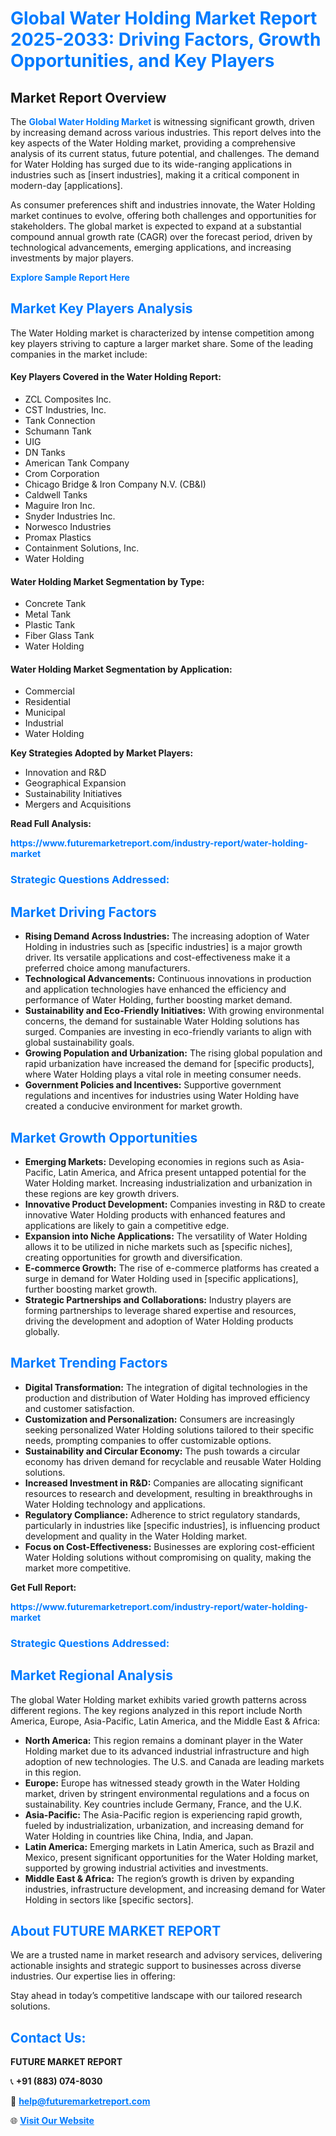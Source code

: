 <h1 style="color: #007BFF;">Global Water Holding Market Report 2025-2033: Driving Factors, Growth Opportunities, and Key Players</h1>

<section id="overview">
<h2>Market Report Overview</h2>
<p>The <a href="https://www.futuremarketreport.com/industry-report/water-holding-market" style="color: #007BFF; text-decoration: none;"><strong>Global Water Holding Market</strong></a> is witnessing significant growth, driven by increasing demand across various industries. This report delves into the key aspects of the Water Holding market, providing a comprehensive analysis of its current status, future potential, and challenges. The demand for Water Holding has surged due to its wide-ranging applications in industries such as [insert industries], making it a critical component in modern-day [applications].</p>
<p>As consumer preferences shift and industries innovate, the Water Holding market continues to evolve, offering both challenges and opportunities for stakeholders. The global market is expected to expand at a substantial compound annual growth rate (CAGR) over the forecast period, driven by technological advancements, emerging applications, and increasing investments by major players.</p>
</section>

<section id="overview">
<p><a href="https://www.futuremarketreport.com/request-sample/reportId=110522" style="color: #007BFF; text-decoration: none;"><strong>Explore Sample Report Here</strong></a></p>
</section>

<section id="key-players">
<h2 style="color: #007BFF;">Market Key Players Analysis</h2>
<p>The Water Holding market is characterized by intense competition among key players striving to capture a larger market share. Some of the leading companies in the market include:</p>
<h4>Key Players Covered in the Water Holding Report:</h4>
<ul><li>ZCL Composites Inc.</li><li>CST Industries, Inc.</li><li>Tank Connection</li><li>Schumann Tank</li><li>UIG</li><li>DN Tanks</li><li>American Tank Company</li><li>Crom Corporation</li><li>Chicago Bridge &amp; Iron Company N.V. (CB&amp;I)</li><li>Caldwell Tanks</li><li>Maguire Iron Inc.</li><li>Snyder Industries Inc.</li><li>Norwesco Industries</li><li>Promax Plastics</li><li>Containment Solutions, Inc.</li><li>Water Holding</li></ul>
<h4>Water Holding Market Segmentation by Type:</h4>
<ul><li>Concrete Tank</li><li>Metal Tank</li><li>Plastic Tank</li><li>Fiber Glass Tank</li><li>Water Holding</li></ul>

<h4>Water Holding Market Segmentation by Application:</h4>
<ul><li>Commercial</li><li>Residential</li><li>Municipal</li><li>Industrial</li><li>Water Holding</li></ul>
<p><strong>Key Strategies Adopted by Market Players:</strong></p>
<ul>
<li>Innovation and R&D</li>
<li>Geographical Expansion</li>
<li>Sustainability Initiatives</li>
<li>Mergers and Acquisitions</li>
</ul>
</section>

<section>
<p><strong>Read Full Analysis: </strong></p><a href="https://www.futuremarketreport.com/industry-report/water-holding-market" style="color: #007BFF; text-decoration: none;"><strong>https://www.futuremarketreport.com/industry-report/water-holding-market</strong></a>
<h3 style="color: #007BFF;">Strategic Questions Addressed:</h3>
</section>

<section id="driving-factors">
<h2 style="color: #007BFF;">Market Driving Factors</h2>
<ul>
<li><strong>Rising Demand Across Industries:</strong> The increasing adoption of Water Holding in industries such as [specific industries] is a major growth driver. Its versatile applications and cost-effectiveness make it a preferred choice among manufacturers.</li>
<li><strong>Technological Advancements:</strong> Continuous innovations in production and application technologies have enhanced the efficiency and performance of Water Holding, further boosting market demand.</li>
<li><strong>Sustainability and Eco-Friendly Initiatives:</strong> With growing environmental concerns, the demand for sustainable Water Holding solutions has surged. Companies are investing in eco-friendly variants to align with global sustainability goals.</li>
<li><strong>Growing Population and Urbanization:</strong> The rising global population and rapid urbanization have increased the demand for [specific products], where Water Holding plays a vital role in meeting consumer needs.</li>
<li><strong>Government Policies and Incentives:</strong> Supportive government regulations and incentives for industries using Water Holding have created a conducive environment for market growth.</li>
</ul>
</section>

<section id="growth-opportunities">
<h2 style="color: #007BFF;">Market Growth Opportunities</h2>
<ul>
<li><strong>Emerging Markets:</strong> Developing economies in regions such as Asia-Pacific, Latin America, and Africa present untapped potential for the Water Holding market. Increasing industrialization and urbanization in these regions are key growth drivers.</li>
<li><strong>Innovative Product Development:</strong> Companies investing in R&D to create innovative Water Holding products with enhanced features and applications are likely to gain a competitive edge.</li>
<li><strong>Expansion into Niche Applications:</strong> The versatility of Water Holding allows it to be utilized in niche markets such as [specific niches], creating opportunities for growth and diversification.</li>
<li><strong>E-commerce Growth:</strong> The rise of e-commerce platforms has created a surge in demand for Water Holding used in [specific applications], further boosting market growth.</li>
<li><strong>Strategic Partnerships and Collaborations:</strong> Industry players are forming partnerships to leverage shared expertise and resources, driving the development and adoption of Water Holding products globally.</li>
</ul>
</section>

<section id="trending-factors">
<h2 style="color: #007BFF;">Market Trending Factors</h2>
<ul>
<li><strong>Digital Transformation:</strong> The integration of digital technologies in the production and distribution of Water Holding has improved efficiency and customer satisfaction.</li>
<li><strong>Customization and Personalization:</strong> Consumers are increasingly seeking personalized Water Holding solutions tailored to their specific needs, prompting companies to offer customizable options.</li>
<li><strong>Sustainability and Circular Economy:</strong> The push towards a circular economy has driven demand for recyclable and reusable Water Holding solutions.</li>
<li><strong>Increased Investment in R&D:</strong> Companies are allocating significant resources to research and development, resulting in breakthroughs in Water Holding technology and applications.</li>
<li><strong>Regulatory Compliance:</strong> Adherence to strict regulatory standards, particularly in industries like [specific industries], is influencing product development and quality in the Water Holding market.</li>
<li><strong>Focus on Cost-Effectiveness:</strong> Businesses are exploring cost-efficient Water Holding solutions without compromising on quality, making the market more competitive.</li>
</ul>
</section>

<section>
<p><strong>Get Full Report: </strong></p><a href="https://www.futuremarketreport.com/industry-report/water-holding-market" style="color: #007BFF; text-decoration: none;"><strong>https://www.futuremarketreport.com/industry-report/water-holding-market</strong></a>
<h3 style="color: #007BFF;">Strategic Questions Addressed:</h3>
</section>


<section id="regional-analysis">
<h2 style="color: #007BFF;">Market Regional Analysis</h2>
<p>The global Water Holding market exhibits varied growth patterns across different regions. The key regions analyzed in this report include North America, Europe, Asia-Pacific, Latin America, and the Middle East & Africa:</p>
<ul>
<li><strong>North America:</strong> This region remains a dominant player in the Water Holding market due to its advanced industrial infrastructure and high adoption of new technologies. The U.S. and Canada are leading markets in this region.</li>
<li><strong>Europe:</strong> Europe has witnessed steady growth in the Water Holding market, driven by stringent environmental regulations and a focus on sustainability. Key countries include Germany, France, and the U.K.</li>
<li><strong>Asia-Pacific:</strong> The Asia-Pacific region is experiencing rapid growth, fueled by industrialization, urbanization, and increasing demand for Water Holding in countries like China, India, and Japan.</li>
<li><strong>Latin America:</strong> Emerging markets in Latin America, such as Brazil and Mexico, present significant opportunities for the Water Holding market, supported by growing industrial activities and investments.</li>
<li><strong>Middle East & Africa:</strong> The region’s growth is driven by expanding industries, infrastructure development, and increasing demand for Water Holding in sectors like [specific sectors].</li>
</ul>
</section>

<footer>
<h2 style="color: #007BFF;">About FUTURE MARKET REPORT</h2>
<p>We are a trusted name in market research and advisory services, delivering actionable insights and strategic support to businesses across diverse industries. Our expertise lies in offering:</p>

<p>Stay ahead in today’s competitive landscape with our tailored research solutions.</p>

<h2 style="color: #007BFF;">Contact Us:</h2>
<p><strong>FUTURE MARKET REPORT</strong></p>
<p>📞 <strong>+91 (883) 074-8030</strong></p>
<p>📧 <strong><a href="mailto:help@futuremarketreport.com" style="color: #007BFF;">help@futuremarketreport.com</a></strong></p>
<p>🌐 <strong><a href="https://www.futuremarketreport.com/" style="color: #007BFF;">Visit Our Website</a></strong></p>
</footer>